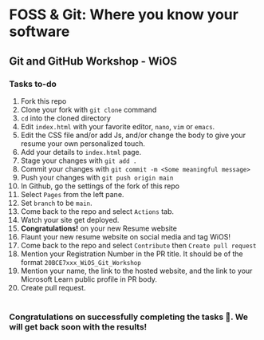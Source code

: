 # FOSS & Git: Where you know your software
## Git and GitHub Workshop - WiOS
### Tasks to-do
1. Fork this repo <br>
2. Clone your fork with ``` git clone ``` command <br>
3. ``` cd ``` into the cloned directory <br>
4. Edit ``` index.html ``` with your favorite editor, ``` nano ```, ``` vim ``` or ``` emacs ```. <br>
5. Edit the CSS file and/or add Js, and/or change the body to give your resume your own personalized touch.
6. Add your details to ``` index.html ``` page. <br>
7. Stage your changes with ``` git add . ``` <br>
8. Commit your changes with ``` git commit -m <Some meaningful message> ``` <br>
9. Push your changes with ``` git push origin main ``` <br>
10. In Github, go the settings of the fork of this repo <br>
11. Select ``` Pages ``` from the left pane. <br>
12. Set ``` branch ``` to be ``` main ```. <br>
13. Come back to the repo and select ``` Actions ``` tab. <br>
14. Watch your site get deployed. <br>
15. <b>Congratulations!</b> on your new Resume website <br>
16. Flaunt your new resume website on social media and tag WiOS! <br>
17. Come back to the repo and select ``` Contribute ``` then ``` Create pull request ``` <br>
18. Mention your Registration Number in the PR title. It should be of the format ``` 20BCE7xxx_WiOS_Git_Workshop ``` <br>
19. Mention your name, the link to the hosted website, and the link to your Microsoft Learn public profile in PR body. <br>
20. Create pull request. <br><br>

### Congratulations on successfully completing the tasks 🥳. We will get back soon with the results!

